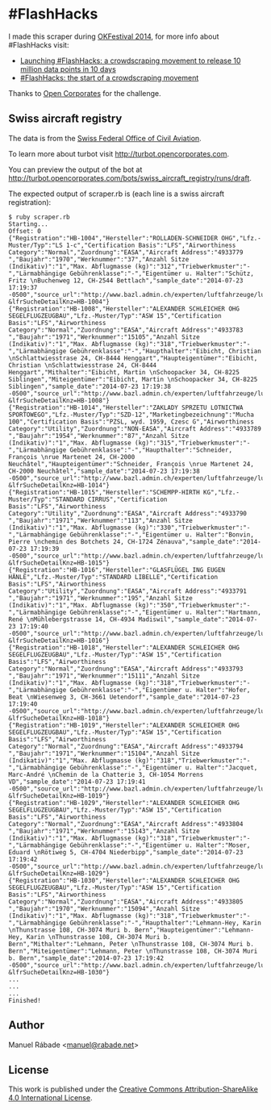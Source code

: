 \#FlashHacks
============

I made this scraper during [OKFestival
2014](http://2014.okfestival.org), for more info about #FlashHacks visit:

- [Launching #FlashHacks: a crowdscraping movement to release 10
million data points in 10
days](http://blog.opencorporates.com/2014/07/08/launching-flashhacks-a-crowdscraping-movement-to-release-10-million-data-points-in-10-days-are-you-in/)
- [#FlashHacks: the start of a crowdscraping
movement](http://blog.opencorporates.com/2014/07/21/flashhacks-the-start-of-a-crowdscraping-movement/)

Thanks to [Open Corporates](https://opencorporates.com/) for the challenge.

Swiss aircraft registry
-----------------------

The data is from the [Swiss Federal Office of Civil
Aviation](http://www.bazl.admin.ch/experten/luftfahrzeuge/luftfahrzeugregister/).

To learn more about turbot visit http://turbot.opencorporates.com.

You can preview the output of the bot at
http://turbot.opencorporates.com/bots/swiss_aircraft_registry/runs/draft.

The expected output of scraper.rb is (each line is a swiss aircraft registration):

    $ ruby scraper.rb 
    Starting...
    Offset: 0
    {"Registration":"HB-1004","Hersteller":"ROLLADEN-SCHNEIDER OHG","Lfz.-Muster/Typ":"LS 1-c","Certification Basis":"LFS","Airworthiness Category":"Normal","Zuordnung":"EASA","Aircraft Address":"4933779 ","Baujahr":"1970","Werknummer":"37","Anzahl Sitze (Indikativ)":"1","Max. Abflugmasse (kg)":"312","Triebwerkmuster":"-","Lärmabhängige Gebührenklasse":"-","Eigentümer u. Halter":"Schütz, Fritz \nBuchenweg 12, CH-2544 Bettlach","sample_date":"2014-07-23 17:19:37 -0500","source_url":"http://www.bazl.admin.ch/experten/luftfahrzeuge/luftfahrzeugregister/index.html?&lfrSucheDetailKnz=HB-1004"}
    {"Registration":"HB-1008","Hersteller":"ALEXANDER SCHLEICHER OHG SEGELFLUGZEUGBAU","Lfz.-Muster/Typ":"ASW 15","Certification Basis":"LFS","Airworthiness Category":"Normal","Zuordnung":"EASA","Aircraft Address":"4933783 ","Baujahr":"1971","Werknummer":"15105","Anzahl Sitze (Indikativ)":"1","Max. Abflugmasse (kg)":"318","Triebwerkmuster":"-","Lärmabhängige Gebührenklasse":"-","Haupthalter":"Eibicht, Christian \nSchlattwiesstrase 24, CH-8444 Henggart","Haupteigentümer":"Eibicht, Christian \nSchlattwiesstrase 24, CH-8444 Henggart","Mithalter":"Eibicht, Martin \nSchoopacker 34, CH-8225 Siblingen","Miteigentümer":"Eibicht, Martin \nSchoopacker 34, CH-8225 Siblingen","sample_date":"2014-07-23 17:19:38 -0500","source_url":"http://www.bazl.admin.ch/experten/luftfahrzeuge/luftfahrzeugregister/index.html?&lfrSucheDetailKnz=HB-1008"}
    {"Registration":"HB-1014","Hersteller":"ZAKLADY SPRZETU LOTNICTWA SPORTOWEGO","Lfz.-Muster/Typ":"SZD-12","Marketingbezeichnung":"Mucha 100","Certification Basis":"PZSL, wyd. 1959, Czesc G","Airworthiness Category":"Utility","Zuordnung":"NON-EASA","Aircraft Address":"4933789 ","Baujahr":"1954","Werknummer":"87","Anzahl Sitze (Indikativ)":"1","Max. Abflugmasse (kg)":"315","Triebwerkmuster":"-","Lärmabhängige Gebührenklasse":"-","Haupthalter":"Schneider, François \nrue Martenet 24, CH-2000 Neuchâtel","Haupteigentümer":"Schneider, François \nrue Martenet 24, CH-2000 Neuchâtel","sample_date":"2014-07-23 17:19:38 -0500","source_url":"http://www.bazl.admin.ch/experten/luftfahrzeuge/luftfahrzeugregister/index.html?&lfrSucheDetailKnz=HB-1014"}
    {"Registration":"HB-1015","Hersteller":"SCHEMPP-HIRTH KG","Lfz.-Muster/Typ":"STANDARD CIRRUS","Certification Basis":"LFS","Airworthiness Category":"Utility","Zuordnung":"EASA","Aircraft Address":"4933790 ","Baujahr":"1971","Werknummer":"113","Anzahl Sitze (Indikativ)":"1","Max. Abflugmasse (kg)":"330","Triebwerkmuster":"-","Lärmabhängige Gebührenklasse":"-","Eigentümer u. Halter":"Bonvin, Pierre \nchemin des Botchets 24, CH-1724 Zénauva","sample_date":"2014-07-23 17:19:39 -0500","source_url":"http://www.bazl.admin.ch/experten/luftfahrzeuge/luftfahrzeugregister/index.html?&lfrSucheDetailKnz=HB-1015"}
    {"Registration":"HB-1016","Hersteller":"GLASFLÜGEL ING EUGEN HÄNLE","Lfz.-Muster/Typ":"STANDARD LIBELLE","Certification Basis":"LFS","Airworthiness Category":"Utility","Zuordnung":"EASA","Aircraft Address":"4933791 ","Baujahr":"1971","Werknummer":"195","Anzahl Sitze (Indikativ)":"1","Max. Abflugmasse (kg)":"350","Triebwerkmuster":"-","Lärmabhängige Gebührenklasse":"-","Eigentümer u. Halter":"Hartmann, René \nMühlebergstrasse 14, CH-4934 Madiswil","sample_date":"2014-07-23 17:19:40 -0500","source_url":"http://www.bazl.admin.ch/experten/luftfahrzeuge/luftfahrzeugregister/index.html?&lfrSucheDetailKnz=HB-1016"}
    {"Registration":"HB-1018","Hersteller":"ALEXANDER SCHLEICHER OHG SEGELFLUGZEUGBAU","Lfz.-Muster/Typ":"ASW 15","Certification Basis":"LFS","Airworthiness Category":"Normal","Zuordnung":"EASA","Aircraft Address":"4933793 ","Baujahr":"1971","Werknummer":"15111","Anzahl Sitze (Indikativ)":"1","Max. Abflugmasse (kg)":"318","Triebwerkmuster":"-","Lärmabhängige Gebührenklasse":"-","Eigentümer u. Halter":"Hofer, Beat \nWiesenweg 3, CH-3661 Uetendorf","sample_date":"2014-07-23 17:19:40 -0500","source_url":"http://www.bazl.admin.ch/experten/luftfahrzeuge/luftfahrzeugregister/index.html?&lfrSucheDetailKnz=HB-1018"}
    {"Registration":"HB-1019","Hersteller":"ALEXANDER SCHLEICHER OHG SEGELFLUGZEUGBAU","Lfz.-Muster/Typ":"ASW 15","Certification Basis":"LFS","Airworthiness Category":"Normal","Zuordnung":"EASA","Aircraft Address":"4933794 ","Baujahr":"1971","Werknummer":"15104","Anzahl Sitze (Indikativ)":"1","Max. Abflugmasse (kg)":"318","Triebwerkmuster":"-","Lärmabhängige Gebührenklasse":"-","Eigentümer u. Halter":"Jacquet, Marc-André \nChemin de la Chatterie 3, CH-1054 Morrens VD","sample_date":"2014-07-23 17:19:41 -0500","source_url":"http://www.bazl.admin.ch/experten/luftfahrzeuge/luftfahrzeugregister/index.html?&lfrSucheDetailKnz=HB-1019"}
    {"Registration":"HB-1029","Hersteller":"ALEXANDER SCHLEICHER OHG SEGELFLUGZEUGBAU","Lfz.-Muster/Typ":"ASW 15","Certification Basis":"LFS","Airworthiness Category":"Normal","Zuordnung":"EASA","Aircraft Address":"4933804 ","Baujahr":"1971","Werknummer":"15143","Anzahl Sitze (Indikativ)":"1","Max. Abflugmasse (kg)":"318","Triebwerkmuster":"-","Lärmabhängige Gebührenklasse":"-","Eigentümer u. Halter":"Moser, Eduard \nRötiweg 5, CH-4704 Niederbipp","sample_date":"2014-07-23 17:19:42 -0500","source_url":"http://www.bazl.admin.ch/experten/luftfahrzeuge/luftfahrzeugregister/index.html?&lfrSucheDetailKnz=HB-1029"}
    {"Registration":"HB-1030","Hersteller":"ALEXANDER SCHLEICHER OHG SEGELFLUGZEUGBAU","Lfz.-Muster/Typ":"ASW 15","Certification Basis":"LFS","Airworthiness Category":"Normal","Zuordnung":"EASA","Aircraft Address":"4933805 ","Baujahr":"1970","Werknummer":"15094","Anzahl Sitze (Indikativ)":"1","Max. Abflugmasse (kg)":"318","Triebwerkmuster":"-","Lärmabhängige Gebührenklasse":"-","Haupthalter":"Lehmann-Hey, Karin \nThunstrasse 108, CH-3074 Muri b. Bern","Haupteigentümer":"Lehmann-Hey, Karin \nThunstrasse 108, CH-3074 Muri b. Bern","Mithalter":"Lehmann, Peter \nThunstrasse 108, CH-3074 Muri b. Bern","Miteigentümer":"Lehmann, Peter \nThunstrasse 108, CH-3074 Muri b. Bern","sample_date":"2014-07-23 17:19:42 -0500","source_url":"http://www.bazl.admin.ch/experten/luftfahrzeuge/luftfahrzeugregister/index.html?&lfrSucheDetailKnz=HB-1030"}
    ...
    ...
    ...
    Finished!

Author
------

Manuel Rábade <[manuel@rabade.net](mailto:manuel@rabade.net)>

License
-------

This work is published under the [Creative Commons Attribution-ShareAlike
4.0 International License](http://creativecommons.org/licenses/by-sa/4.0/).
